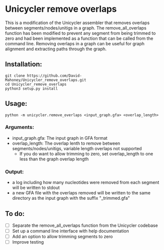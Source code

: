 # Unicycler remove overlaps
This is a modification of the Unicycler assembler that removes overlaps between segments/nodes/unitigs in a graph. The remove_all_overlaps function has been modified to prevent any segment from being trimmed to zero and had been implemented as a function that can be called from the command line. Removing overlaps in a graph can be useful for graph alignment and extracting paths through the graph. 

## Installation:
```
git clone https://github.com/David-Mahoney/Unicycler_remove_overlaps.git
cd Unicycler_remove_overlaps
python3 setup.py install
```

## Usage:
```
python -m unicycler.remove_overlaps <input_graph.gfa> <overlap_length>
```
### Arguments:
- input_graph.gfa: The input graph in GFA format
- overlap_length: The overlap lenth to remove between segments/nodes/unitigs, variable length overlaps not supported
    - If you do want to allow trimming to zero, set overlap_length to one less than the graph overlap length

### Output:
- a log including how many nucleotides were removed from each segment will be written to stdout
- a new GFA file with the overlaps removed will be written to the same directory as the input graph with the suffix "_trimmed.gfa"

## To do:
- [ ] Separate the remove_all_overlaps function from the Unicycler codebase
- [ ] Set up a command line interface with help documentation 
- [ ] Add an option to allow trimming segments to zero
- [ ] Improve testing